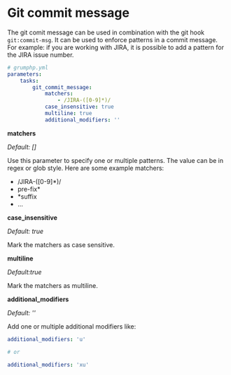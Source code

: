 # Git commit message

The git comit message can be used in combination with the git hook `git:commit-msg`.
It can be used to enforce patterns in a commit message.
For example: if you are working with JIRA, it is possible to add a pattern for the JIRA issue number.

```yaml
# grumphp.yml
parameters:
    tasks:
        git_commit_message:
            matchers:
                - /JIRA-([0-9]*)/
            case_insensitive: true
            multiline: true
            additional_modifiers: ''
```

**matchers**

*Default: []*

Use this parameter to specify one or multiple patterns. The value can be in regex or glob style.
Here are some example matchers:

- /JIRA-([0-9]*)/
- pre-fix*
- *suffix
- ...

**case_insensitive**

*Default: true*

Mark the matchers as case sensitive.

**multiline**

*Default:true*

Mark the matchers as multiline.


**additional_modifiers**

*Default: ''*

Add one or multiple additional modifiers like:

```yaml
additional_modifiers: 'u'

# or

additional_modifiers: 'xu'
```
